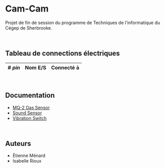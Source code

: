 # Cam-Cam
Projet de fin de session du programme de Techniques de l'informatique du Cégep de Sherbrooke.

&nbsp;

## Tableau de connections électriques

| # *pin* | Nom E/S | Connecté à |
|-|-|-|

&nbsp;

## Documentation

- [MQ-2 Gas Sensor](https://www.manualslib.com/manual/1813326/Adeept-Ultimate-Sensor-Kit-For-Raspberry-Pi.html?page=121#manual)
- [Sound Sensor](https://www.manualslib.com/manual/1813326/Adeept-Ultimate-Sensor-Kit-For-Raspberry-Pi.html?page=125#manual)
- [Vibration Switch](https://www.manualslib.com/manual/1813326/Adeept-Ultimate-Sensor-Kit-For-Raspberry-Pi.html?page=55#manual)

&nbsp;

## Auteurs
- Étienne Ménard
- Isabelle Rioux
